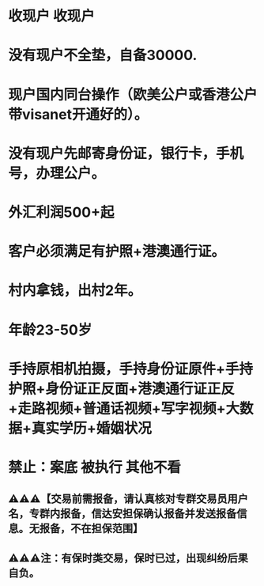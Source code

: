 # 收现户 收现户
# 没有现户不全垫，自备30000.
# 现户国内同台操作（欧美公户或香港公户带visanet开通好的）。
# 没有现户先邮寄身份证，银行卡，手机号，办理公户。
# 外汇利润500+起
# 客户必须满足有护照+港澳通行证。
# 村内拿钱，出村2年。
# 年龄23-50岁
# 手持原相机拍摄，手持身份证原件+手持护照+身份证正反面+港澳通行证正反+走路视频+普通话视频+写字视频+大数据+真实学历+婚姻状况
# 禁止：案底 被执行 其他不看

## ⚠️⚠️⚠️【交易前需报备，请认真核对专群交易员用户名，专群内报备，信达安担保确认报备并发送报备信息。无报备，不在担保范围】

## ⚠️⚠️⚠️注：有保时类交易，保时已过，出现纠纷后果自负。

